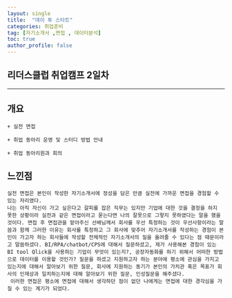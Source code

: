 ```yaml
---
layout: single
title:  "데이 투 스타트"
categories: 취업준비
tag: [자기소개서 ,면접 , 데이터분석]
toc: true
author_profile: false
---
```


## __리더스클럽 취업캠프 2일차__
---
## __개요__ 

    + 실전 면접
    
    + 취업 동아리 운영 및 스터디 방법 안내
    
    + 취업 동아리원과 회의
    
## __느낀점__
    실전 면접은 본인이 작성한 자기소개서에 정성을 담은 만큼 실전에 가까운 면접을 경험할 수 있는 자리였다.
    나는 아직 자신이 가고 싶은다고 갈피를 잡은 직무는 있지만 기업에 대한 것을 결정을 하지 못한 상황이라 실전과 같은 면접이라고 묻는다면 나의 잘못으로 그렇지 못하였다는 말을 했을 것이다. 면접 후 면접관을 맡아주신 선배님께서 회사를 우선 특정하는 것이 우선사항이라는 말씀과 함께 그러한 이유는 회사를 특정하고 그 회사에 맞추어 자기소개서를 작성하는 경험이 본인이 가고자 하는 회사들에 작성할 전체적인 자기소개서의 질을 올려줄 수 있다는 점 때문이라고 말씀하셨다. BI/RPA/chatbot/CPS에 대해서 질문하셨고, 제가 사용해본 경험이 있는 BI tool Qlick을 사용하는 기업이 무엇이 있는지?, 공장자동화를 하기 위해서 어떠한 방법으로 데이터를 이용할 것인가? 질문을 하셨고 지원하고자 하는 분야에 평소에 관심을 가지고 있는지에 대해서 알아보기 위한 질문, 회사에 지원하는 동기가 본인의 가치관 혹은 목표가 회사의 인재상과 일치하는지에 대해 알아보기 위한 질문, 인성질문을 해주셨다. 
     이러한 면접은 평소에 면접에 대해서 생각하던 점이 없던 나에게는 면접에 대한 경각심을 가질 수 있는 계기가 되었다. 
      